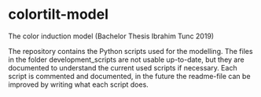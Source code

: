 # colortilt-model
The color induction model (Bachelor Thesis Ibrahim Tunc 2019)

The repository contains the Python scripts used for the modelling. The files in the folder development_scripts are not usable up-to-date, but they are documented to understand the current used scripts if necessary. Each script is commented and documented, in the future the readme-file can be improved by writing what each script does.
